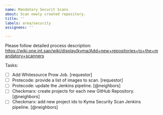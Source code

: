 ```yaml
---
name: Mandatory Securit Scans
about: Scan newly created repository.
title: ''
labels: area/security
assignees: ''

---
```


Please follow detailed process description: https://wiki.one.int.sap/wiki/display/kyma/Add+new+repositories+to+the+mandatory+scanners

Tasks:
-[ ] Add Whitesource Prow Job. [requestor]
-[ ] Protecode: provide a list of images to scan. [requestor]
-[ ] Protecode: update the Jenkins pipeline. [@neighbors]
-[ ] Checkmarx: create projects for each new GitHub Repository. [@neighbors]
-[ ] Checkmarx: add new project ids to Kyma Security Scan Jenkins pipeline. [@neighbors]
